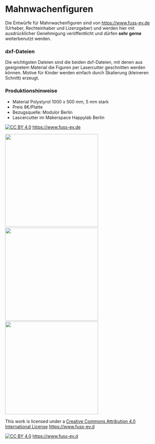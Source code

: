 # Mahnwachenfiguren
Die Entwürfe für Mahnwachenfiguren sind von https://www.fuss-ev.de (Urheber, Rechteinhaber und Lizenzgeber) und werden hier mit ausdrücklicher Genehmigung veröffentlicht und dürfen **sehr gerne** weiterbenutzt werden.

### dxf-Dateien

Die wichtigsten Dateien sind die beiden dxf-Dateien, mit denen aus geeignetem Material die Figuren per Lasercutter geschnitten werden können. Motive für Kinder werden einfach durch Skalierung (kleineren Schnitt) erzeugt.

### Produktionshinweise

* Material Polystyrol 1000 x 500 mm, 5 mm stark
* Preis 8€/Platte
* Bezugsquelle: Modulor Berlin
* Lascercutter im Makerspace Happylab Berlin

[![CC BY 4.0][cc-by-shield]][cc-by] https://www.fuss-ev.de


<img src="https://github.com/Wikinaut/mahnwachenfiguren/blob/master/w.png" height=300>&nbsp;&nbsp;<img src="https://github.com/Wikinaut/mahnwachenfiguren/blob/master/m.png" height=300>&nbsp;&nbsp;<img src="https://raw.githubusercontent.com/Wikinaut/mahnwachenfiguren/master/20191026_Mahnwache_Berkaer_Platz.jpg" width=300>

This work is licensed under a [Creative Commons Attribution 4.0 International License][cc-by] https://www.fuss-ev.d

[![CC BY 4.0][cc-by-image]][cc-by] https://www.fuss-ev.d

[cc-by]: http://creativecommons.org/licenses/by/4.0/
[cc-by-image]: https://i.creativecommons.org/l/by/4.0/88x31.png
[cc-by-shield]: https://img.shields.io/badge/License-CC%20BY%204.0-lightgrey.svg
